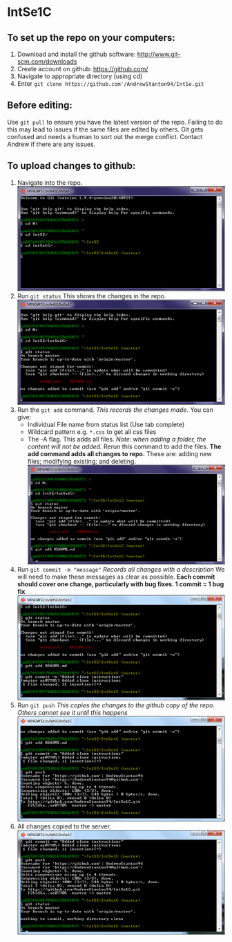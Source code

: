 # IntSe1C

## To set up the repo on your computers:
1. Download and install the github software: http://www.git-scm.com/downloads
2. Create account on github: https://github.com/
3. Navigate to appropriate directory (using cd)
4. Enter `git clone https://github.com'/AndrewStanton94/IntSe.git`


## Before editing:
Use `git pull` to ensure you have the latest version of the repo. Failing to do this may lead to issues if the same files are edited by others. Git gets confused and needs a human to sort out the merge conflict. Contact Andrew if there are any issues.


## To upload changes to github:
1. Navigate into the repo.
	![alt text](https://github.com/AndrewStanton94/IntSe1C/blob/master/gitGuide/cdTo.png "cdTo")
2. Run `git status` This shows the changes in the repo.
	![alt text](https://github.com/AndrewStanton94/IntSe1C/blob/master/gitGuide/status.png "status")
3. Run the `git add` command. _This records the changes made._ You can give:
	* Individual File name from status list (Use tab complete)
	* Wildcard pattern e.g. `*.css` to get all css files
	* The -A flag. This adds all files. _Note: when adding a folder, the content will not be added._ Rerun this command to add the files.
	__The add command adds all changes to repo.__ These are: adding new files; modifying existing; and deleting.
	![alt text](https://github.com/AndrewStanton94/IntSe1C/blob/master/gitGuide/add.png "add")
4. Run `git commit -m "message"` _Records all changes with a description_ We will need to make these messages as clear as possible.
	__Each commit should cover one change, particularly with bug fixes. 1 commit = 1 bug fix__
	![alt text](https://github.com/AndrewStanton94/IntSe1C/blob/master/gitGuide/commit.png "commit")
5. Run `git push` _This copies the changes to the github copy of the repo. Others cannot see it until this happens_
	![alt text](https://github.com/AndrewStanton94/IntSe1C/blob/master/gitGuide/push.png "push")
6. All changes copied to the server.
	![alt text](https://github.com/AndrewStanton94/IntSe1C/blob/master/gitGuide/fin.png "fin")
